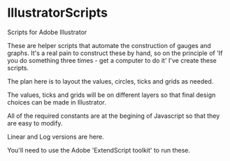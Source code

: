 # IllustratorScripts
Scripts for Adobe Illustrator

These are helper scripts that automate the construction of gauges and graphs.  It's a real pain to construct these by hand, so on the principle of 'If you do something three times - get a computer to do it' I've create these scripts.

The plan here is to layout the values, circles, ticks and grids as needed.

The values, ticks and grids will be on different layers so that final design choices can be made in Illustrator.

All of the required constants are at the begining of Javascript so that they are easy to modify.

Linear and Log versions are here.

You'll need to use the Adobe 'ExtendScript toolkit' to run these.
